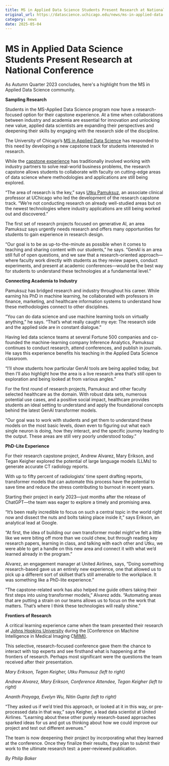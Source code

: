 ```yaml
---
title: MS in Applied Data Science Students Present Research at National Conference – DSI
original_url: https://datascience.uchicago.edu/news/ms-in-applied-data-science-students-present-research-at-national-conference
category: news
date: 2025-05-04
---
```


# MS in Applied Data Science Students Present Research at National Conference

As Autumn Quarter 2023 concludes, here's a highlight from the MS in Applied Data Science community.

**Sampling Research**

Students in the MS-Applied Data Science program now have a research-focused option for their capstone experience. At a time when collaborations between industry and academia are essential for innovation and unlocking new value, applied data scientists are expanding their perspectives and deepening their skills by engaging with the research side of the discipline.

The University of Chicago’s [MS in Applied Data Science](https://datascience.uchicago.edu/education/masters-programs/ms-in-applied-data-science/how-to-apply/) has responded to this need by developing a new capstone track for students interested in research.

While the [capstone experience](https://datascience.uchicago.edu/education/masters-programs/ms-in-applied-data-science/capstone-projects/) has traditionally involved working with industry partners to solve real-world business problems, the research capstone allows students to collaborate with faculty on cutting-edge areas of data science where methodologies and applications are still being explored.

“The area of research is the key,” says [Utku Pamuksuz](https://datascience.uchicago.edu/people/utku-pamuksuz-phd/), an associate clinical professor at UChicago who led the development of the research capstone track. “We’re not conducting research on already well-studied areas but on the newest technologies where industry applications are still being worked out and discovered.”

The first set of research projects focused on generative AI, an area Pamuksuz says urgently needs research and offers many opportunities for students to gain experience in research design.

“Our goal is to be as up-to-the-minute as possible when it comes to teaching and sharing content with our students,” he says. “GenAI is an area still full of open questions, and we saw that a research-oriented approach—where faculty work directly with students as they review papers, conduct experiments, and present at academic conferences—would be the best way for students to understand these technologies at a fundamental level.”

**Connecting Academia to Industry**

Pamuksuz has bridged research and industry throughout his career. While earning his PhD in machine learning, he collaborated with professors in finance, marketing, and healthcare information systems to understand how these methodologies connect to other disciplines.

“You can do data science and use machine learning tools on virtually anything,” he says. “That’s what really caught my eye: The research side and the applied side are in constant dialogue.”

Having led data science teams at several Fortune 500 companies and co-founded the machine-learning company Inference Analytics, Pamuksuz continues to conduct research, attend conferences, and publish in journals. He says this experience benefits his teaching in the Applied Data Science classroom.

“I’ll show students how particular GenAI tools are being applied today, but then I’ll also highlight how the area is a live research area that’s still open to exploration and being looked at from various angles.”

For the first round of research projects, Pamuksuz and other faculty selected healthcare as the domain. With robust data sets, numerous potential use cases, and a positive social impact, healthcare provides students an ideal setting to understand and apply the foundational concepts behind the latest GenAI transformer models.

“Our goal was to work with students and get them to understand these models on the most basic levels, down even to figuring out what each single neuron is doing, how they interact, and the specific journey leading to the output. These areas are still very poorly understood today.”

**PhD-Lite Experience**

For their research capstone project, Andrew Alvarez, Mary Erikson, and Tegan Keigher explored the potential of large language models (LLMs) to generate accurate CT radiology reports.

With up to fifty percent of radiologists’ time spent drafting reports, transformer models that can automate this process have the potential to save time and reduce the stress contributing to burnout in recent years.

Starting their project in early 2023—just months after the release of ChatGPT—the team was eager to explore a timely and promising area.

“It’s been really incredible to focus on such a central topic in the world right now and dissect the nuts and bolts taking place inside it,” says Erikson, an analytical lead at Google.

“At first, the idea of building our own transformer model might’ve felt a little like we were biting off more than we could chew, but through reading key research papers, learning in class, and talking with each other and Utku, we were able to get a handle on this new area and connect it with what we’d learned already in the program.”

Alvarez, an engagement manager at United Airlines, says, “Doing something research-based gave us an entirely new experience, one that allowed us to pick up a different sort of skillset that’s still amenable to the workplace. It was something like a PhD-lite experience.”

“The capstone-related work has also helped me guide others taking their first steps into using transformer models,” Alvarez adds. “Automating areas that are putting a strain on our teams allows us to focus on the work that matters. That’s where I think these technologies will really shine.”

**Frontiers of Research**

A critical learning experience came when the team presented their research at [Johns Hopkins University](https://www.jhu.edu/) during the [Conference on Machine Intelligence in Medical Imaging C[MIMI)](https://siim.org/learning-events/events/cmimi/).

This selective, research-focused conference gave them the chance to interact with top experts and see firsthand what is happening at the frontiers of research. Perhaps most significant were the questions the team received after their presentation.

*Mary Erikson, Tegan Keigher, Utku Pamusuz (left to right)*

*Andrew Alvarez, Mary Erikson, Conference Attendee, Tegan Keigher (left to right)*

*Ananth Prayaga, Evelyn Wu, Nitin Gupta (left to right)*

“They asked us if we’d tried this approach, or looked at it in this way, or pre-processed data in that way,” says Keigher, a lead data scientist at United Airlines. “Learning about these other purely research-based approaches sparked ideas for us and got us thinking about how we could improve our project and test out different avenues.”

The team is now deepening their project by incorporating what they learned at the conference. Once they finalize their results, they plan to submit their work to the ultimate research test: a peer-reviewed publication.

*By Philip Baker*